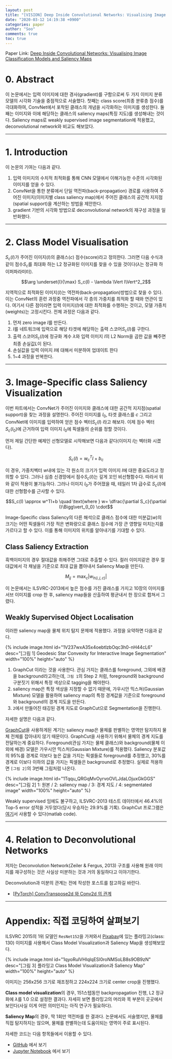 ```yaml
---
layout: post
title: "[VISION] Deep Inside Convolutional Networks: Visualising Image Classification Models and Saliency Maps"
date: "2020-03-12 14:19:38 +0900"
categories: paper
author: "Soo"
comments: true
toc: true
---
```


Paper Link: [Deep Inside Convolutional Networks: Visualising Image Classification Models and Saliency Maps](https://arxiv.org/abs/1312.6034)

# 0. Abstract

이 논문에서는 입력 이미지에 대한 경사(gradient)를 구함으로써 두 가지 이미지 분류 모델의 시각화 기술을 중점적으로 서술했다. 첫째는 class score(최종 분류층 점수)를 극대화하여, ConvNet에서 포착된 클래스의 개념을 시각화하는 이미지를 생성한다. 둘째는 이미지와 이에 해당하는 클래스의 saliency maps(특징 지도)를 생성해내는 것이다. Saliency maps로 weakly supervised image segmentation에 적용했고, deconvolutional network와 비교도 해보았다.

---

# 1. Introduction

이 논문의 기여는 다음과 같다.

1. 입력 이미지의 수치적 최적화를 통해 CNN 모델에서 이해가능한 수준의 시각화된 이미지를 얻을 수 있다.
2. ConvNet을 통한 분류에서 단일 역전파(back-propagation) 경로를 사용하여 주어진 이미지(이미지별 class saliency map)에서 주어진 클래스의 공간적 지지점(spatial support)을 계산하는 방법을 제안한다. 
3. gradient 기반의 시각화 방법으로 deconvolutional network의 재구성 과정을 일반화했다.

---

# 2. Class Model Visualisation

$S_c(I)$가 주어진 이미지($I$)의 클래스($c$) 점수(score)라고 정의한다. 그러면 다음 수식과 같이 점수$S_c$를 최대화 하는 L2 정규화된 이미지를 찾을 수 있을 것이다($\lambda$는 정규화 하이퍼파라미터).

$$\arg \underset{I}{\max} S_c(I) - \lambda \Vert I\Vert^2_2$$

지역적으로 최적화된 이미지($I$)는 역전파(back-propagation)방법으로 찾을 수 있다. 이는 ConvNet의 훈련 과정중 역전파에서 각 층의 가중치를 최적화 할 때와 연관이 있다. 여기서 다른 점이라면 입력 이미지($I$)에 대한 최적화를 수행하는 것이고, 모델 가중치(weights)는 고정시킨다. 전체 과정은 다음과 같다.

1. 먼저 zero image $I$를 만든다.
2. $I$를 네트워크에 입력으로 해당 타겟에 해당하는 출력 스코어$S_c(I)$를 구한다.
3. 출력 스코어$S_c(I)$에 정규화 계수 $\lambda$와 입력 이미지 $I$의 L2 Norm을 곱한 값을 빼주면 최종 손실값$L$이 된다.
4. 손실값을 입력 이미지 $I$에 대해서 미분하여 업데이트 한다
5. 1~4 과정을 반복한다.

---

# 3. Image-Specific class Saliency Visualization

이번 파트에서는 ConvNet가 주어진 이미지와 클래스에 대한 공간적 지지점(spatial support)을 찾는 과정을 설명한다. 주어진 이미지를 $I_0$, 타겟 클래스를 $c$ 그리고 ConvNet에 이미지를 입력하여 얻은 점수 벡터$S_c(I)$ 라고 해보자. 이제 점수 벡터 $S_c(I_0)$에 근거하여 입력 이미지 $I_0$에 픽셀들의 순위를 정할 것이다.

먼저 제일 간단한 예제인 선형모델로 시작해보면 다음과 같다(이미지 $I$는 벡터화 시켰다). 

$$S_c(I) = w_c^TI+b_c$$

이 경우, 가중치벡터 $w$내에 있는 각 원소의 크기가 입력 이미지 $I$에 대한 중요도라고 정의할 수 있다. 그러나 심층 신경망에서 점수$S_c(I)$는 깊게 꼬인 비선형함수다. 따라서 위와 같이 적용이 불가능하다. 그러나 이미지 $I_0$가 주어졌을 때, 테일러 1차 급수로 $S_c(I)$에 대한 선형함수를 근사할 수 있다.

$$S_c(I) \approx w^TI+b \quad \text{where } w= \dfrac{\partial S_c}{\partial I}\Bigg\vert_{I_0} \cdot$$

Image-Specific class Saliency의 다른 해석으로 클래스 점수에 대한 미분값($w$)의 크기는 어떤 픽셀들이 가장 적은 변화량으로 클래스 점수에 가장 큰 영향일 미치는지를 가르다고 할 수 있다. 이를 통해 이미지의 위치를 알아내기를 기대할 수 있다.

## Class Saliency Extraction

흑백이미지의 경우 절대값을 취해주면 그대로 추출할 수 있다. 컬러 이미지같은 경우 절대값에서 각 채널을 기준으로 최대 값을 뽑아내서 Saliency Map을 만든다.

$$M_{ij} = \max_c \vert w_{h(i, j, c)} \vert$$

이 논문에서는 ILSVRC-2013에서 높은 점수를 가진 클래스를 가지고 10장의 이미지를 서브 이미지를 crop 한 후, saliency map들을 산출하여 평균내서 한 장으로 합쳐서 그렸다.

## Weakly Supervised Object Localisation

이러한 saliency map을 물체 위치 탐지 문제에 적용했다. 과정을 요약하면 다음과 같다.

{% include image.html id="1V237wxA35x4oebtlzbOqc3h0-nH44cL6" desc="[그림 1] Geodesic Star Convexity for Interactive Image Segmentation" width="100%" height="auto" %}

1. GraphCut 이라는 것을 사용한다. 관심 가지는 클래스를 foreground, 그외에 배경을 background라고하는데, `그림 1`의 Step 2 처럼, foreground와 background 구분짓기 위해서 특정 색상으로 tagging을 해야한다.
2. saliency map은 특정 색상을 지정할 수 없기 때문에, 가우시안 믹스쳐(Gaussian Mixture) 모델을 활용하여 saliency map의 특정 경계값을 기준으로 foreground와 background의 경계 지도을 만든다.
3. `2`에서 만들어진 태깅된 경계 지도로 GraphCut으로 Segmentation을 진행한다.

자세한 설명은 다음과 같다.

[GraphCut](http://www.csd.uwo.ca/~yuri/Papers/iccv01.pdf)을 사용하게된 계기는 saliency map은 물체를 판별하는 영역만 탐지하지 물체 전체를 잡아내지 않기 때문이다. GraphCut을 사용하기 위해서 물체의 경계 지도를 전달하는게 중요하다. Foreground(관심 가지는 물체 클래스)와 background(물체 이외에 배경) 모델은 가우시안 믹스처(Gaussian Mixture)를 적용했다. Saliency 분포값의 95%를 경계로 이보다 높은 값을 가지는 픽셀들로 foreground를 추정했고, 30%를 경계로 이보다 이하의 값을 가지는 픽셀들은 background로 추정했다. 실제로 적용하면 `[그림 2]`의 3번째 그림처럼 나온다.

{% include image.html id="1Tqqu_QRGqMvOyrvoOVLJdaLOjuxGkGGS" desc="[그림 2] 1: 원본 / 2: saliency map / 3: 경계 지도 / 4: segmentated image" width="100%" height="auto" %}

Weakly supervised 임에도 불구하고, ILSVRC-2013 테스트 데이터에서 46.4%의 Top-5 error 성적을 거두었다(당시 우승자는 29.9%를 기록). GraphCut 프로그램은 [여기](http://www.robots.ox.ac.uk/~vgg/software/iseg/)서 사용할 수 있다(matlab code).

---

# 4. Relation to Deconvolutional Networks

저자는 Deconvolution Network(Zeiler & Fergus, 2013) 구조를 사용해 원래 이미지를 재구성하는 것은 사실상 미분하는 것과 거의 동일하다고 이야기한다. 

Deconvolution과 미분의 관계는 전에 작성한 포스트를 참고하길 바란다.

- [[PyTorch] ConvTranspose2d 와 Conv2d 의 관계](https://simonjisu.github.io/datascience/2019/10/27/convtranspose2d.html)

---

# Appendix: 직접 코딩하여 살펴보기

ILSVRC 2015의 1위 모델인 `ResNet152`을 가져와서 [Pixabay](https://pixabay.com/ko/)에 있는 플라밍고(class: 130) 이미지를 사용해서 Class Model Visualization과 Saliency Map을 생성해보았다.

{% include image.html id="1qyoRulVHIqlqESl0roNMSoLB8s9OB9zN" desc="[그림 3] 플라밍고 Class Model Visualization과 Saliency Map" width="100%" height="auto" %}

이미지는 256x256 크기로 재조정하고 224x224 크기로 center crop을 진행했다. 

**Class model visualization**의 경우, 151스텝동안 backpropagation 진행, L2 정규화에 $\lambda$를 1.0 으로 설정한 결과다. 자세히 보면 플라밍고의 머리와 목 부분이 곳곳에서 보인다(사실 이게 어떤 의미인지는 아직 연구가 필요하다). 

**Saliency Map**의 경우, 딱 1회만 역전파를 한 결과다. 논문에서도 서술했지만, 물체를 직접 탐지하지는 않으며, 물체를 판별하는데 도움이되는 영역이 주로 표시된다.

자세한 코드는 다음 항목들에서 이용할 수 있다.

- [GitHub](https://github.com/simonjisu/pytorch_tutorials/blob/master/02_VISION/03_deep_inside_cnn.ipynb) 에서 보기
- [Jupyter Notebook](https://nbviewer.jupyter.org/github/simonjisu/pytorch_tutorials/blob/master/02_VISION/03_deep_inside_cnn.ipynb) 에서 보기